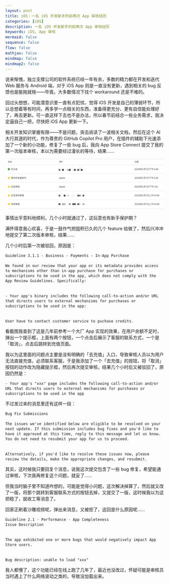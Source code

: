 ```yaml
---
layout: post
title: iOS｜一名 iOS 开发新手的前两次 App 审核经历
categories: [iOS]
description: 一名 iOS 开发新手的前两次 App 审核经历
keywords: iOS, App 审核
mermaid: false
sequence: false
flow: false
mathjax: false
mindmap: false
mindmap2: false
---
```


说来惭愧，独立支撑公司的软件系统已经一年有余，多数的精力都在开发和迭代 Web 服务与 Android 端，对于 iOS App 则是一直没有更新，遇到相关的 bug 反馈也是能拖就拖——毕竟，大多数情况下找个 workaround 还是不难的。

回过头想想，可能潜意识里一直有点犯怵，觉得 iOS 开发是自己的薄弱环节，所以总想着等有时间，再多学一点相关的东西，准备得更充分、更有自信能处理好了，再去更新。可一直这样下去也不是办法，所以春节前结合一些业务需求，我决定逼自己一把，尽快把 iOS App 更新一下。

相关开发知识掌握有限——不是问题，突击阅读了一波相关文档，然后在这个 AI 大行其道的时代，作为尊贵的 GitHub Copilot Pro 用户，在插件的辅助下光速添加了一个新的小功能，修复了一些 bug 后，我向 App Store Connect 提交了我的第一次版本审核，本以为需要经过漫长的等待，结果……

![](/images/posts/ios/app-review-1.png)

事情出乎意料地顺利，几个小时就通过了，这玩意也有新手保护期？

满怀得意我心欢喜，于是一鼓作气把囤积已久的几个 feature 给做了，然后兴冲冲地提交了第二次版本审核，结果……

几个小时后第一次被驳回，原因是：

```
Guideline 3.1.1 - Business - Payments - In-App Purchase

We found in our review that your app or its metadata provides access to mechanisms other than in-app purchase for purchases or subscriptions to be used in the app, which does not comply with the App Review Guidelines. Specifically:


- Your app's binary includes the following call-to-action and/or URL that directs users to external mechanisms for purchases or subscriptions to be used in the app:


User have to contact customer service to puchase credits.
```

看截图我查到了这是几年前参考一个大厂 App 实现的效果，在用户余额不足时，弹出一个提示框，上面有两个按钮，一个点击后展示了客服的联系方式，一个是「取消」，点击后跳转到充值页面。

我以为这里面的问题点主要是没有明确的「去充值」入口，导致审核人员以为用户无法直接充值，必须联系客服，于是我添加了一个「去充值」的按钮，将「取消」按钮的动作改为隐藏提示框，然后再次提交审核，结果几个小时后又被驳回了，原因仍然是：

```
- Your app's "xxx" page includes the following call-to-action and/or URL that directs users to external mechanisms for purchases or subscriptions to be used in the app
```

不过发过来的消息里还有这样一段：

```
Bug Fix Submissions

The issues we've identified below are eligible to be resolved on your next update. If this submission includes bug fixes and you'd like to have it approved at this time, reply to this message and let us know. You do not need to resubmit your app for us to proceed.


Alternatively, if you'd like to resolve these issues now, please review the details, make the appropriate changes, and resubmit.
```

其实，这时候我只要回复个消息，说我这次提交包含了一些 bug 修复，希望能通过审核，下次我再修复这个问题，就妥了……

但我当时脑子里不知道咋想的，可能是觉得小问题，这次解决掉算了，然后就又改了一版，将那个跳转到客服联系方式的按钮去掉，又提交了一版，这时候我以为这把稳了，就收工等消息了。

回家正刷着沙雕视频呢，弹出来消息，又被拒了，这回是什么原因呢……

```
Guideline 2.1 - Performance - App Completeness
Issue Description


The app exhibited one or more bugs that would negatively impact App Store users.


Bug description: unable to load "xxx"
```

我人都懵了，这个功能已经在线上跑了几年了，最近也没改过，怀疑可能是审核员当时遇上了什么网络波动之类的，导致没加载出来。

